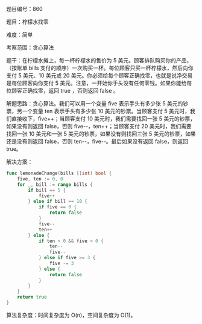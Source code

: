 题目编号：860

题目：柠檬水找零

难度：简单

考察范围：贪心算法

题干：在柠檬水摊上，每一杯柠檬水的售价为 5 美元。顾客排队购买你的产品，（按账单 bills 支付的顺序）一次购买一杯。每位顾客只买一杯柠檬水，然后向你支付 5 美元、10 美元或 20 美元。你必须给每个顾客正确找零，也就是说净交易是每位顾客向你支付 5 美元。注意，一开始你手头没有任何零钱。如果你能给每位顾客正确找零，返回 true ，否则返回 false 。

解题思路：贪心算法。我们可以用一个变量 five 表示手头有多少张 5 美元的钞票，另一个变量 ten 表示手头有多少张 10 美元的钞票。当顾客支付 5 美元时，我们直接收下，five++；当顾客支付 10 美元时，我们需要找回一张 5 美元的钞票，如果没有则返回 false，否则 five--，ten++；当顾客支付 20 美元时，我们需要找回一张 10 美元和一张 5 美元的钞票，如果没有则找回三张 5 美元的钞票，如果还是没有则返回 false，否则 ten--，five--。最后如果没有返回 false，则返回 true。

解决方案：

```go
func lemonadeChange(bills []int) bool {
    five, ten := 0, 0
    for _, bill := range bills {
        if bill == 5 {
            five++
        } else if bill == 10 {
            if five == 0 {
                return false
            }
            five--
            ten++
        } else {
            if ten > 0 && five > 0 {
                ten--
                five--
            } else if five >= 3 {
                five -= 3
            } else {
                return false
            }
        }
    }
    return true
}
```

算法复杂度：时间复杂度为 O(n)，空间复杂度为 O(1)。